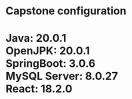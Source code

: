 <h1>Capstone configuration<h1>

Java: 20.0.1<br/>
OpenJPK: 20.0.1<br/>
SpringBoot: 3.0.6<br/>
MySQL Server: 8.0.27<br/>
React: 18.2.0<br/>

